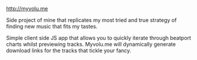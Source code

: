 http://myvolu.me

Side project of mine that replicates my most tried and true strategy of finding new music that fits my tastes.

Simple client side JS app that allows you to quickly iterate through beatport charts whilst previewing tracks. Myvolu.me will dynamically generate download links for the tracks that tickle your fancy.

